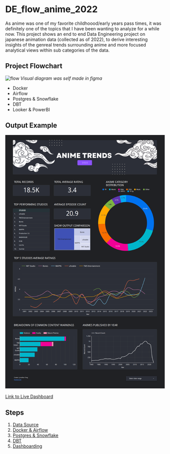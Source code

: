 # DE_flow_anime_2022
As anime was one of my favorite childhoood/early years pass times, it was definitely one of the topics that I have been wanting to analyze for a while now. This project shows an end to end Data Engineering project on japanese animation data (collected as of 2022), to derive interesting insights of the genreal trends surrounding anime and more focused analytical views within sub categories of the data.


## Project Flowchart
![flow](/assets/flow_chart.png)
*Visual diagram was self made in figma*

- Docker
- Airflow
- Postgres & Snowflake
- DBT
- Looker & PowerBI



## Output Example
![dash](/assets/anime_board.png)

[Link to Live Dashboard](https://lookerstudio.google.com/s/mLPRgy9NtaM)


## Steps
1. [Data Source](https://github.com/jaytar0/DE_flow_anime_2022/blob/main/md_collection/data_source.md)
2. [Docker & Airflow](https://github.com/jaytar0/DE_flow_anime_2022/blob/main/md_collection/docker_airflow.md)
3. [Postgres & Snowflake](https://github.com/jaytar0/DE_flow_anime_2022/blob/main/md_collection/db_choice.md)
4. [DBT](https://github.com/jaytar0/DE_flow_anime_2022/blob/main/md_collection/dbt_process.md)
5. [Dashboarding](https://github.com/jaytar0/DE_flow_anime_2022/blob/main/md_collection/dash.md)
